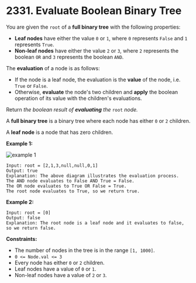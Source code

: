 # 2331. Evaluate Boolean Binary Tree

You are given the `root` of a **full binary tree** with the following properties:

- **Leaf nodes** have either the value `0` or `1`, where `0` represents `False` and `1` represents `True`.
- **Non-leaf nodes** have either the value `2` or `3`, where `2` represents the boolean `OR` and `3` represents the boolean `AND`.

The **evaluation** of a node is as follows:

- If the node is a leaf node, the evaluation is the **value** of the node, i.e. `True` or `False`.
- Otherwise, **evaluate** the node's two children and **apply** the boolean operation of its value with the children's evaluations.

Return *the boolean result of **evaluating** the* `root` *node.*

A **full binary tree** is a binary tree where each node has either `0` or `2` children.

A **leaf node** is a node that has zero children.

**Example 1:**

![example 1](https://assets.leetcode.com/uploads/2022/05/16/example1drawio1.png)

```()
Input: root = [2,1,3,null,null,0,1]
Output: true
Explanation: The above diagram illustrates the evaluation process.
The AND node evaluates to False AND True = False.
The OR node evaluates to True OR False = True.
The root node evaluates to True, so we return true.
```

**Example 2:**

```()
Input: root = [0]
Output: false
Explanation: The root node is a leaf node and it evaluates to false, so we return false.
```

**Constraints:**

- The number of nodes in the tree is in the range `[1, 1000]`.
- `0 <= Node.val <= 3`
- Every node has either `0` or `2` children.
- Leaf nodes have a value of `0` or `1`.
- Non-leaf nodes have a value of `2` or `3`.
